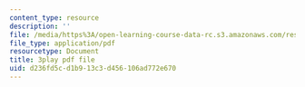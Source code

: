 ```yaml
---
content_type: resource
description: ''
file: /media/https%3A/open-learning-course-data-rc.s3.amazonaws.com/res-6-012-introduction-to-probability-spring-2018/d236fd5cd1b913c3d456106ad772e670_qgICsL7ybWc.pdf
file_type: application/pdf
resourcetype: Document
title: 3play pdf file
uid: d236fd5c-d1b9-13c3-d456-106ad772e670
---
```

